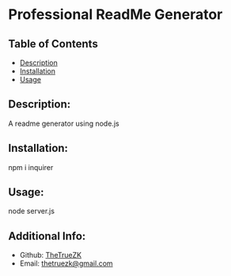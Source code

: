 # Professional ReadMe Generator  
  ## Table of Contents 
  - [Description](#description)
  - [Installation](#installation)
  - [Usage](#usage)

  ## Description:
  A readme generator using node.js
  ## Installation:
  npm i inquirer
  ## Usage:
  node server.js

  ## Additional Info:
  - Github: [TheTrueZK](https://github.com/TheTrueZK)
  - Email: thetruezk@gmail.com